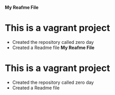 **My Reafme File**
# This is a vagrant project
* Created the repository called zero day 
* Created a Readme file **My Reafme File**
# This is a vagrant project
* Created the repository called zero day 
* Created a Readme file 
